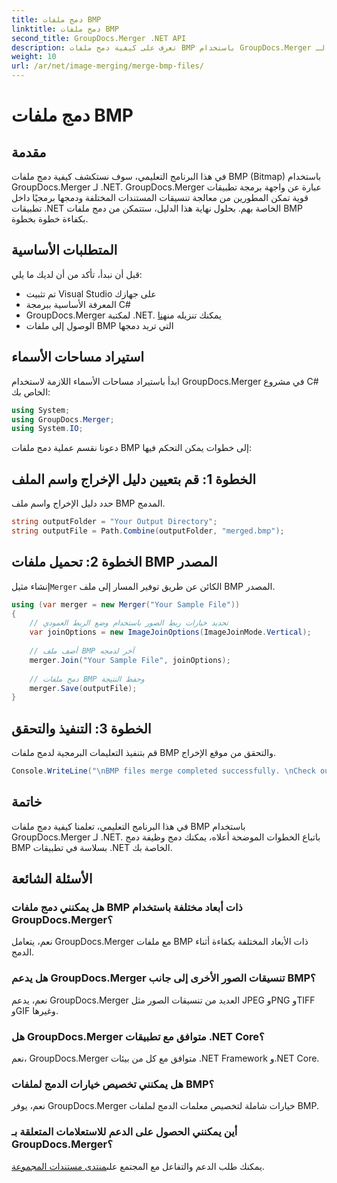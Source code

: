 ```yaml
---
title: دمج ملفات BMP
linktitle: دمج ملفات BMP
second_title: GroupDocs.Merger .NET API
description: تعرف على كيفية دمج ملفات BMP باستخدام GroupDocs.Merger لـ .NET مع هذا البرنامج التعليمي الشامل. تطوير تطبيقات .NET الخاصة بك بكفاءة.
weight: 10
url: /ar/net/image-merging/merge-bmp-files/
---
```


# دمج ملفات BMP

## مقدمة
في هذا البرنامج التعليمي، سوف نستكشف كيفية دمج ملفات BMP (Bitmap) باستخدام GroupDocs.Merger لـ .NET. GroupDocs.Merger عبارة عن واجهة برمجة تطبيقات قوية تمكن المطورين من معالجة تنسيقات المستندات المختلفة ودمجها برمجيًا داخل تطبيقات .NET الخاصة بهم. بحلول نهاية هذا الدليل، ستتمكن من دمج ملفات BMP بكفاءة خطوة بخطوة.
## المتطلبات الأساسية
قبل أن نبدأ، تأكد من أن لديك ما يلي:
- تم تثبيت Visual Studio على جهازك
- المعرفة الأساسية ببرمجة C#
-  GroupDocs.Merger لمكتبة .NET. يمكنك تنزيله من[هنا](https://releases.groupdocs.com/merger/net/)
- الوصول إلى ملفات BMP التي تريد دمجها
## استيراد مساحات الأسماء
ابدأ باستيراد مساحات الأسماء اللازمة لاستخدام GroupDocs.Merger في مشروع C# الخاص بك:
```csharp
using System; 
using GroupDocs.Merger;
using System.IO;
```
دعونا نقسم عملية دمج ملفات BMP إلى خطوات يمكن التحكم فيها:
## الخطوة 1: قم بتعيين دليل الإخراج واسم الملف
حدد دليل الإخراج واسم ملف BMP المدمج.
```csharp
string outputFolder = "Your Output Directory";
string outputFile = Path.Combine(outputFolder, "merged.bmp");
```
## الخطوة 2: تحميل ملفات BMP المصدر
 إنشاء مثيل`Merger` الكائن عن طريق توفير المسار إلى ملف BMP المصدر.
```csharp
using (var merger = new Merger("Your Sample File"))
{
    // تحديد خيارات ربط الصور باستخدام وضع الربط العمودي
    var joinOptions = new ImageJoinOptions(ImageJoinMode.Vertical);
    
    // أضف ملف BMP آخر لدمجه
    merger.Join("Your Sample File", joinOptions);
    
    // دمج ملفات BMP وحفظ النتيجة
    merger.Save(outputFile);
}
```
## الخطوة 3: التنفيذ والتحقق
قم بتنفيذ التعليمات البرمجية لدمج ملفات BMP والتحقق من موقع الإخراج.
```csharp
Console.WriteLine("\nBMP files merge completed successfully. \nCheck output in {0}", outputFolder);
```
## خاتمة
في هذا البرنامج التعليمي، تعلمنا كيفية دمج ملفات BMP باستخدام GroupDocs.Merger لـ .NET. باتباع الخطوات الموضحة أعلاه، يمكنك دمج وظيفة دمج BMP بسلاسة في تطبيقات .NET الخاصة بك.

## الأسئلة الشائعة
### هل يمكنني دمج ملفات BMP ذات أبعاد مختلفة باستخدام GroupDocs.Merger؟
نعم، يتعامل GroupDocs.Merger مع ملفات BMP ذات الأبعاد المختلفة بكفاءة أثناء الدمج.
### هل يدعم GroupDocs.Merger تنسيقات الصور الأخرى إلى جانب BMP؟
نعم، يدعم GroupDocs.Merger العديد من تنسيقات الصور مثل JPEG وPNG وTIFF وGIF وغيرها.
### هل GroupDocs.Merger متوافق مع تطبيقات .NET Core؟
نعم، GroupDocs.Merger متوافق مع كل من بيئات .NET Framework و.NET Core.
### هل يمكنني تخصيص خيارات الدمج لملفات BMP؟
نعم، يوفر GroupDocs.Merger خيارات شاملة لتخصيص معلمات الدمج لملفات BMP.
### أين يمكنني الحصول على الدعم للاستعلامات المتعلقة بـ GroupDocs.Merger؟
 يمكنك طلب الدعم والتفاعل مع المجتمع على[منتدى مستندات المجموعة](https://forum.groupdocs.com/c/merger/32).